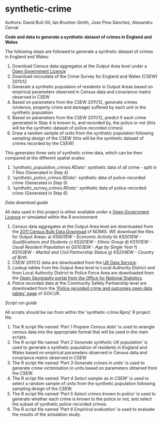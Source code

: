 # synthetic-crime

Authors: David Buil-Gil, Ian Brunton-Smith, Jose Pina-Sánchez, Alexandru Cernat

**Code and data to generate a synthetic dataset of crimes in England and Wales**

The following steps are followed to generate a synthetic dataset of crimes in England and Wales:

1.	Download Census data aggregates at the Output Area level under a [Open Government Licence](http://www.nationalarchives.gov.uk/doc/open-government-licence/version/3/)
2.  Download microdata of the Crime Survey for England and Wales (CSEW) 2011/12
3.	Generate a synthetic population of residents in Output Areas based on empirical parameters observed in Census data and covariance matrix observed in CSEW
4.	Based on parameters from the CSEW 2011/12, generate crimes (violence, property crime and damage) suffered by each unit in the synthetic population
5.	Based on parameters from the CSEW 2011/12, predict if each crime generated in Step 4 is known to, and recorded by, the police or not (this will be the synthetic dataset of police-recorded crimes)
6.	Draw a random sample of units from the synthetic population following sampling design of the CSEW (this will be the synthetic dataset of crimes recorded by the CSEW)

This generates three sets of synthetic crime data, which can be then compared at the different spatial scales:

1.	*'synthetic_population_crimes.RData'*: synthetic data of all crime - split in 7 files (Generated in Step 4)
2.	*'synthetic_police_crimes.RData'*: synthetic data of police-recorded crime (Generated in Step 5)
3.	*'synthetic_survey_crimes.RData'*: synthetic data of police-recorded crime (Generated in Step 6)

_Data download guide_

All data used in this project is either available under a [Open Government Licence](http://www.nationalarchives.gov.uk/doc/open-government-licence/version/3/) or simulated within the R environment:

1.  Census data aggregates at the Output Area level are downloaded from the [2011 Census Bulk Data Download](https://www.nomisweb.co.uk/census/2011/bulk/r2_2) of NOMIS. WE download the files for Output Areas:
a) *KS601EW - Economic Activity*
b) *KS501EW - Qualifications and Students*
c) *KS201EW - Ethnic Group*
d) *KS101EW - Usual Resident Population*
e) *QS103EW	- Age by Single Year*
f) *KS103EW	- Marital and Civil Partnership Status*
g) *KS204EW	- Country of Birth*
2.  CSEW 2011/12 data are downloaded from the [UK Data Service](https://beta.ukdataservice.ac.uk/datacatalogue/studies/study?id=7252).
3.  Lookup tables from the Output Area level to Local Authority District and from Local Authority District to Police Force Area are downloaded from the [Open Geography portal from the Office for National Statistics](https://geoportal.statistics.gov.uk/).
4.  Police recorded data at the Community Safety Partnership level are downloaded from the ['Police recorded crime and outcomes open data tables' page](https://www.gov.uk/government/statistics/police-recorded-crime-open-data-tables) of GOV.UK.

_Script run guide_

All scripts should be ran from within the 'synthetic-crime.Rproj' R project file.

1.  The R script file named *'Part 1 Prepare Census data'* is used to wrangle census data into the appropriate format that will be used in the main scripts.
2.  The R script file named *'Part 2 Generate synthetic UK population'* is used to generate a synthetic population of residents in England and Wales based on empirical parameters observed in Census data and covariance matrix observed in CSEW
3.  The R script file named *'Part 3 Generate crimes in units'* is used to generate crime victimisation in units based on parameters obtained from the CSEW.  
4.  The R script file named *'Part 4 Select sample as in CSEW'* is used to select a random sample of units from the synthetic population following sampling design of the CSEW.
5.  The R script file named *'Part 5 Select crimes known to police'* is used to generate whether each crime is known to the police or not, and select the subset of synthetic police-recorded crimes.
6.  The R script file named *'Part 6 Empirical evaluation'* is used to evaluate the results of the simulation study.
